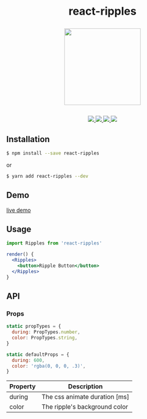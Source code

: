 <h1 align="center">
  react-ripples
  <p>
    <img width="200" src="https://raw.githubusercontent.com/rwu823/react-ripples/master/assets/logo.png"/>
  </p>
</h1>

<p align="center">
  <a href="https://www.npmjs.org/package/react-ripples" target="_blank">
    <img src="https://img.shields.io/npm/v/react-ripples.svg?label=version"/>
  </a>
  <a href="https://travis-ci.org/rwu823/react-ripples" target="_blank">
    <img src="https://img.shields.io/travis/rwu823/react-ripples.svg?branch=master"/>
  </a>
  <a href="https://codecov.io/github/rwu823/react-ripples" target="_blank">
    <img src="https://img.shields.io/codecov/c/github/rwu823/react-ripples.svg"/>
  </a>
  <img src="https://img.shields.io/github/license/rwu823/react-ripples.svg" />
</p>

## Installation

```sh
$ npm install --save react-ripples
```

or

```sh
$ yarn add react-ripples --dev
```

## Demo

[live demo](https://rwu823.github.io/react-ripples)


## Usage

```jsx
import Ripples from 'react-ripples'

render() {
  <Ripples>
    <button>Ripple Button</button>
  </Ripples>
}
```


## API

### Props

```javascript
static propTypes = {
  during: PropTypes.number,
  color: PropTypes.string,
}

static defaultProps = {
  during: 600,
  color: 'rgba(0, 0, 0, .3)',
}
```

| Property | Description                   |
| -------- | ----------------------------- |
| during   | The css animate duration [ms] |
| color    | The ripple's background color |

